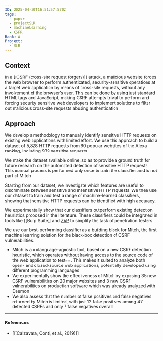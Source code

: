 ```yaml
---
ID: 2025-04-30T16:51:57.570Z
tags:
  - paper
  - projectSLR
  - machineLearning
  - CSFR
Rank: A
Project:
  - SLR
---
```

## Context

In a [[CSRF (cross-site request forgery)]] attack, a malicious website forces the web browser to perform authenticated, security-sensitive operations at a target web application by means of cross-site requests, without any involvement of the browser’s user. This can be done by using just standard HTML tags and JavaScript, making CSRF attempts trivial to perform and forcing security sensitive web developers to implement solutions to filter out malicious cross-site requests abusing authentication

## Approach

We develop a methodology to manually identify sensitive HTTP requests on existing web applications with limited effort. We use this approach to build a dataset of 5,828 HTTP requests from 60 popular websites of the Alexa ranking, including 939 sensitive requests.

We make the dataset available online, so as to provide a ground truth for future research on the automated detection of sensitive HTTP requests. This manual process is performed only once to train the classifier and is not part of Mitch

Starting from our dataset, we investigate which features are useful to discriminate between sensitive and insensitive HTTP requests. We then use our dataset to train and test a range of machine-learned classifiers, showing that sensitive HTTP requests can be identified with high accuracy. 

We experimentally show that our classifiers outperform existing detection heuristics proposed in the literature. These classifiers could be integrated in tools like [[Burp Suite]] and [ZAP](https://www.zaproxy.org/) to simplify the task of penetration testers

We use our best-performing classifier as a building block for Mitch, the first machine learning solution for the black-box detection of CSRF vulnerabilities.
- Mitch is a ==language-agnostic tool, based on a new CSRF detection heuristic, which operates without having access to the source code of the web application to test==. This makes it suited to analyze both open- and closed-source web applications, potentially developed using different programming languages
- We experimentally show the effectiveness of Mitch by exposing 35 new CSRF vulnerabilities on 20 major websites and 3 new CSRF vulnerabilities on production software which was already analyzed with Deemon
- We also assess that the number of false positives and false negatives returned by Mitch is limited, with just 12 false positives among 47 detected CSRFs and only 7 false negatives overall

---
#### References
- [[(Calzavara, Conti, et al., 2019)]]
